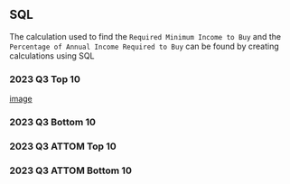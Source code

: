 ## SQL
The calculation used to find the `Required Minimum Income to Buy` and the `Percentage of Annual Income Required to Buy` can be found by creating calculations using SQL

### 2023 Q3 Top 10
[image](https://1drv.ms/i/s!ApR7ZzKK6FYDy61Mf1UcolmG2DE1kA?e=RKMZ55)
### 2023 Q3 Bottom 10

### 2023 Q3 ATTOM Top 10

### 2023 Q3 ATTOM Bottom 10
